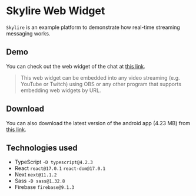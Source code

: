 # Skylire Web Widget

`Skylire` is an example platform to demonstrate how real-time streaming messaging works.

## Demo

You can check out the web widget of the chat at [this link](https://skylire.langvest.by "Visit site").

> This web widget can be embedded into any video streaming (e.g. YouTube or Twitch) using OBS or any other program that supports embedding web widgets by URL.

## Download

You can also download the latest version of the android app (4.23 MB) from [this link](https://skylire.langvest.by/app "Download app").

## Technologies used

- TypeScript `-D typescript@4.2.3`
- React `react@17.0.1` `react-dom@17.0.1`
- Next `next@11.1.2`
- Sass `-D sass@1.32.8`
- Firebase `firebase@9.1.3`
